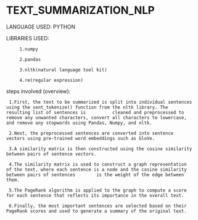 # TEXT_SUMMARIZATION_NLP


LANGUAGE USED: PYTHON 


LIBRARIES USED: 

         1.numpy
         
         2.pandas
         
         3.nltk(natural language tool kit)
         
         4.re(regular expression)
         
steps involved (overview):

     1.First, the text to be summarized is split into individual sentences using the sent_tokenize() function from the nltk library. The resulting list of sentences is          cleaned and preprocessed to remove any unwanted characters, convert all characters to lowercase, and remove any stopwords using Pandas, Numpy, and nltk.
     
     2.Next, the preprocessed sentences are converted into sentence vectors using pre-trained word embeddings such as GloVe.
     
     3.A similarity matrix is then constructed using the cosine similarity between pairs of sentence vectors.
     
     4.The similarity matrix is used to construct a graph representation of the text, where each sentence is a node and the cosine similarity between pairs of sentences        is the weight of the edge between them.
     
     5.The PageRank algorithm is applied to the graph to compute a score for each sentence that reflects its importance in the overall text.
     
     6.Finally, the most important sentences are selected based on their PageRank scores and used to generate a summary of the original text.
